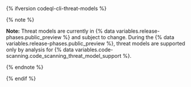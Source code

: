 {% ifversion codeql-cli-threat-models %}

{% note %}

**Note:** Threat models are currently in {% data variables.release-phases.public_preview %} and subject to change. During the {% data variables.release-phases.public_preview %}, threat models are supported only by analysis for {% data variables.code-scanning.code_scanning_threat_model_support %}.

{% endnote %}

{% endif %}
